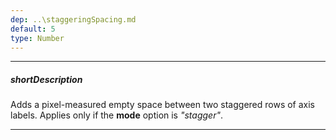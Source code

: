 ```yaml
---
dep: ..\staggeringSpacing.md
default: 5
type: Number
---
```

---
##### shortDescription
Adds a pixel-measured empty space between two staggered rows of axis labels. Applies only if the **mode** option is *"stagger"*.

---
